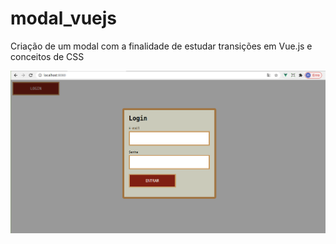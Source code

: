 # modal_vuejs
Criação de um modal com a finalidade de estudar transições em Vue.js e conceitos de CSS

![modal](Captura%20de%20tela%20de%202020-11-09%2021-42-03.png)